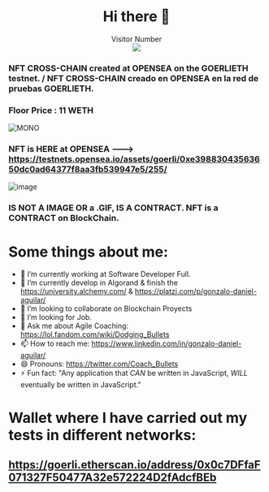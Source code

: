 <h1 align="center"> Hi there 👋 </h1> 

<p align="center"> 
Visitor Number<br>
  <img src="https://profile-counter.glitch.me/gonzalolater/count.svg" />
</p>

### NFT CROSS-CHAIN ​​created at OPENSEA on the GOERLIETH testnet. / NFT CROSS-CHAIN creado en OPENSEA en la red de pruebas GOERLIETH.
### Floor Price : 11 WETH
![MONO](https://user-images.githubusercontent.com/42863568/206052981-76608bd1-6b5e-4ee1-94bb-f32ea763a57b.gif)
### NFT is HERE at OPENSEA ---> https://testnets.opensea.io/assets/goerli/0xe39883043563650dc0ad64377f8aa3fb539947e5/255/
![image](https://github.com/gonzalolater/gonzalolater/assets/42863568/a9e62c96-164f-4cab-a88a-5843785cbe5c)
### IS NOT A IMAGE OR a .GIF, IS A CONTRACT. NFT is a CONTRACT on BlockChain.

# Some things about me:

- 🔭 I’m currently working at Software Developer Full.
- 🌱 I’m currently develop in Algorand & finish the https://university.alchemy.com/ & https://platzi.com/p/gonzalo-daniel-aguilar/
- 👯 I’m looking to collaborate on Blockchain Proyects
- 🤔 I’m looking for Job.
- 💬 Ask me about Agile Coaching: https://lol.fandom.com/wiki/Dodging_Bullets
- 📫 How to reach me: https://www.linkedin.com/in/gonzalo-daniel-aguilar/
- 😄 Pronouns: https://twitter.com/Coach_Bullets
- ⚡ Fun fact: "Any application that *CAN* be written in JavaScript, *WILL* eventually be written in JavaScript."



# Wallet where I have carried out my tests in different networks:
https://goerli.etherscan.io/address/0x0c7DFfaF071327F50477A32e572224D2fAdcfBEb
-----------------------------------------------------------------------------------------
